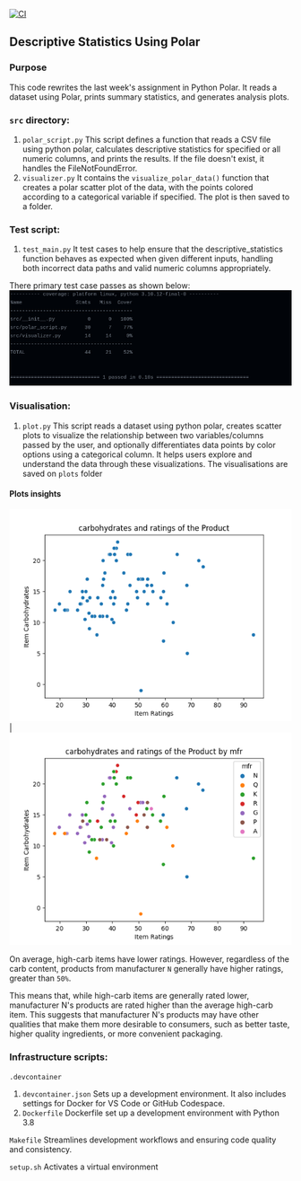 [![CI](https://github.com/nogibjj/m0197_week3_assignment/actions/workflows/cicd.yml/badge.svg)](https://github.com/nogibjj/m0197_week3_assignment/actions/workflows/cicd.yml)
## Descriptive Statistics Using Polar

### Purpose
This code rewrites the last week's assignment in Python Polar. It reads a dataset using Polar, prints summary statistics, and generates analysis plots.

### `src` directory:
1. `polar_script.py` This script defines a function that reads a CSV file using python polar, calculates descriptive statistics for specified or all numeric columns, and prints the results. If the file doesn't exist, it handles the FileNotFoundError.
2. `visualizer.py` It contains the `visualize_polar_data()` function that creates a polar scatter plot of the data, with the points colored according to a categorical variable if specified. The plot is then saved to a folder.

### Test script:
1. `test_main.py` It test cases to help ensure that the descriptive_statistics function behaves as expected when given different inputs, handling both incorrect data paths and valid numeric columns appropriately.

There primary test case passes as shown below: 
![Tests](/plots/test.png?raw=true)

### Visualisation: 
1. `plot.py` This script reads a dataset using python polar, creates scatter plots to visualize the relationship between two variables/columns passed by the user, and optionally differentiates data points by color options using a categorical column. It helps users explore and understand the data through these visualizations. The visualisations are saved on `plots` folder
#### Plots insights 
![Carbs Rating](images/carbohydrates_and_ratings_of_the_Product.png) | ![Carbs Rating by MRF](images/carbohydrates_and_ratings_of_the_Product_by_mfr.png)

On average, high-carb items have lower ratings. However, regardless of the carb content, products from manufacturer `N` generally have higher ratings, greater than `50%`.

This means that, while high-carb items are generally rated lower, manufacturer N's products are rated higher than the average high-carb item. This suggests that manufacturer N's products may have other qualities that make them more desirable to consumers, such as better taste, higher quality ingredients, or more convenient packaging.

### Infrastructure scripts:
`.devcontainer`
1. `devcontainer.json` Sets up a development environment. It also includes settings for Docker for VS Code or GitHub Codespace. 
2. `Dockerfile` Dockerfile set up a development environment with Python 3.8


`Makefile` Streamlines development workflows and ensuring code quality and consistency.


`setup.sh` Activates a virtual environment




